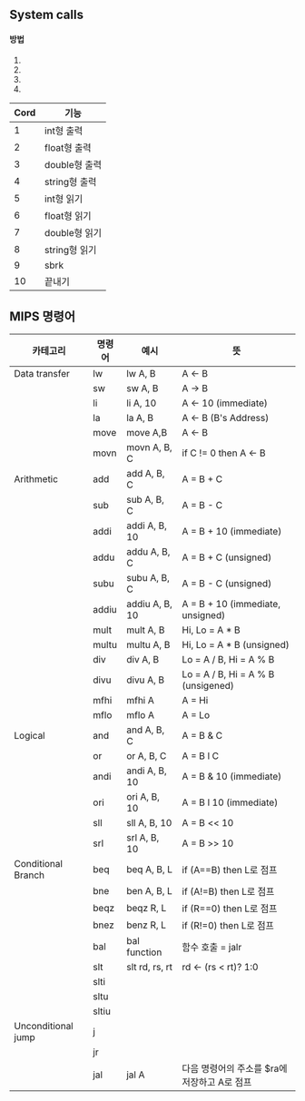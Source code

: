## System calls

#### 방법
1.
2.
3.
4.

|Cord|기능|
|--|--|
|1|int형 출력|
|2|float형 출력|
|3|double형 출력|
|4|string형 출력|
|5|int형 읽기|
|6|float형 읽기|
|7|double형 읽기|
|8|string형 읽기|
|9|sbrk|
|10|끝내기|   

## MIPS 명령어
|카테고리|명령어|예시|뜻|
|--|--|--|--|
|Data transfer|lw|lw A, B| A <- B
||sw|sw A, B| A -> B
||li|li A, 10| A <- 10 (immediate)
||la|la A, B| A <- B (B's Address)
||move|move A,B| A <- B
||movn|movn A, B, C| if C != 0 then A <- B
|Arithmetic|add|add A, B, C| A = B + C
||sub|sub A, B, C| A = B - C
||addi|addi A, B, 10| A = B + 10 (immediate)
||addu|addu A, B, C| A = B + C (unsigned)
||subu|subu A, B, C| A = B - C (unsigned)
||addiu|addiu A, B, 10| A = B + 10 (immediate, unsigned)
||mult|mult A, B| Hi, Lo = A * B 
||multu|multu A, B| Hi, Lo = A * B (unsigned)
||div|div A, B| Lo = A / B, Hi = A % B  
||divu|divu A, B| Lo = A / B, Hi = A % B (unsigened)
||mfhi|mfhi A| A = Hi
||mflo|mflo A| A = Lo
|Logical|and|and A, B, C| A = B & C
||or|or A, B, C| A = B l C
||andi|andi A, B, 10| A = B & 10 (immediate)
||ori|ori A, B, 10| A = B l 10 (immediate)
||sll|sll A, B, 10| A = B << 10
||srl|srl A, B, 10| A = B >> 10
|Conditional Branch|beq|beq A, B, L| if (A==B) then L로 점프
||bne|ben A, B, L| if (A!=B) then L로 점프
||beqz|beqz R, L| if (R==0) then L로 점프
||bnez|benz R, L| if (R!=0) then L로 점프
||bal|bal function|함수 호출 = jalr
||slt|slt rd, rs, rt| rd <- (rs < rt)? 1:0
||slti||
||sltu||
||sltiu||
|Unconditional jump|j||
||jr||
||jal|jal A| 다음 명령어의 주소를 $ra에 저장하고 A로 점프
